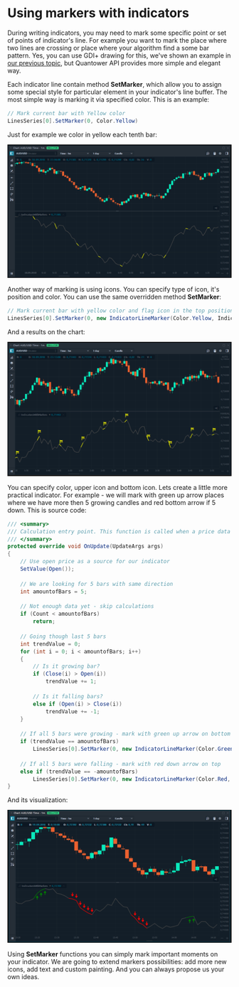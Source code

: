 # Using markers with indicators

During writing indicators, you may need to mark some specific point or set of points of indicator's line. For example you want to mark the place where two lines are crossing or place where your algorithm find a some bar pattern. Yes, you can use GDI+ drawing for this, we've shown an example in [our previous topic](https://help.quantower.com/quantower-algo/indicator-with-custom-painting-gdi), but Quantower API provides more simple and elegant way.

Each indicator line contain method **SetMarker**, which allow you to assign some special style for particular element in your indicator's line buffer. The most simple way is marking it via specified color. This is an example:

```csharp
// Mark current bar with Yellow color
LinesSeries[0].SetMarker(0, Color.Yellow)
```

Just for example we color in yellow each tenth bar:

![An example of color marker](../.gitbook/assets/each10.png)

Another way of marking is using icons. You can specify type of icon, it's position and color. You can use the same overridden method **SetMarker**:

```csharp
// Mark current bar with yellow color and flag icon in the top position
LinesSeries[0].SetMarker(0, new IndicatorLineMarker(Color.Yellow, IndicatorLineMarkerIconType.Flag));
```

And a results on the chart:

![An example of marker with icon](../.gitbook/assets/each10-flag.png)

You can specify color, upper icon and bottom icon. Lets create a little more practical indicator. For example - we will mark with green up arrow places where we have more then 5 growing candles and red bottom arrow if 5 down. This is source code:

```csharp
/// <summary>
/// Calculation entry point. This function is called when a price data updates. 
/// </summary>
protected override void OnUpdate(UpdateArgs args)
{
    // Use open price as a source for our indicator
    SetValue(Open());
    
    // We are looking for 5 bars with same direction
    int amountofBars = 5;
            
    // Not enough data yet - skip calculations
    if (Count < amountofBars)
        return;

    // Going though last 5 bars
    int trendValue = 0;
    for (int i = 0; i < amountofBars; i++)
    {
        // Is it growing bar?
        if (Close(i) > Open(i))
            trendValue += 1;
                
        // Is it falling bars?
        else if (Open(i) > Close(i))
            trendValue += -1;
    }

    // If all 5 bars were growing - mark with green up arrow on bottom
    if (trendValue == amountofBars)
        LinesSeries[0].SetMarker(0, new IndicatorLineMarker(Color.Green, bottomIcon: IndicatorLineMarkerIconType.UpArrow));

    // If all 5 bars were falling - mark with red down arrow on top
    else if (trendValue == -amountofBars)
        LinesSeries[0].SetMarker(0, new IndicatorLineMarker(Color.Red, upperIcon: IndicatorLineMarkerIconType.DownArrow));
}
```

And its visualization:

![An indicator that use markers for trends](../.gitbook/assets/full-code.png)

Using **SetMarker** functions you can simply mark important moments on your indicator. We are going to extend markers possibilities: add more new icons, add text and custom painting. And you can always propose us your own ideas.


